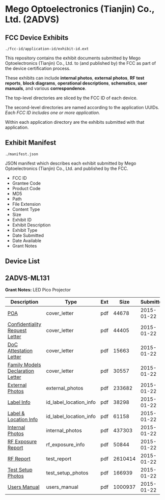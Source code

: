 # Mego Optoelectronics (Tianjin) Co., Ltd. (2ADVS)
## FCC Device Exhibits

```
./fcc-id/application-id/exhibit-id.ext
```

This repository contains the exhibit documents submitted by Mego Optoelectronics (Tianjin) Co., Ltd. to (and published by) the FCC as part of the device certification process.

These exhibits can include **internal photos**, **external photos**, **RF test reports**, **block diagrams**, **operational descriptions**, **schematics**, **user manuals**, and various **correspondence**.

The top-level directories are sliced by the FCC ID of each device.

The second-level directories are named according to the application UUIDs. *Each FCC ID includes one or more application.*

Within each application directory are the exhibits submitted with that application. 

## Exhibit Manifest

```
./manifest.json
```

JSON manifest which describes each exhibit submitted by Mego Optoelectronics (Tianjin) Co., Ltd. and published by the FCC.

- FCC ID
- Grantee Code
- Product Code
- MD5
- Path
- File Extension
- Content Type
- Size
- Exhibit ID
- Exhibit Description
- Exhibit Type
- Date Submitted
- Date Available
- Grant Notes

## Device List
## 2ADVS-ML131
**Grant Notes:** LED Pico Projector

| Description | Type | Ext | Size | Submitted | Available |
| ----------- | ---- | --- | ---- | --------- | --------- |
| [POA](2ADVS-ML131/7e011e87bd5bcae0f1aabba7d5a6a897/2511370.pdf) | cover_letter | pdf | 44678 | 2015-01-22 | 2015-01-22 |
| [Confidentiality Request Letter](2ADVS-ML131/7e011e87bd5bcae0f1aabba7d5a6a897/2511371.pdf) | cover_letter | pdf | 44405 | 2015-01-22 | 2015-01-22 |
| [DoC Attestation Letter](2ADVS-ML131/7e011e87bd5bcae0f1aabba7d5a6a897/2511372.pdf) | cover_letter | pdf | 15663 | 2015-01-22 | 2015-01-22 |
| [Family Models Declaration Letter](2ADVS-ML131/7e011e87bd5bcae0f1aabba7d5a6a897/2511373.pdf) | cover_letter | pdf | 30557 | 2015-01-22 | 2015-01-22 |
| [External Photos](2ADVS-ML131/7e011e87bd5bcae0f1aabba7d5a6a897/2511380.pdf) | external_photos | pdf | 233682 | 2015-01-22 | 2015-01-22 |
| [Label Info](2ADVS-ML131/7e011e87bd5bcae0f1aabba7d5a6a897/2511383.pdf) | id_label_location_info | pdf | 38298 | 2015-01-22 | 2015-01-22 |
| [Label & Location Info](2ADVS-ML131/7e011e87bd5bcae0f1aabba7d5a6a897/2511384.pdf) | id_label_location_info | pdf | 61158 | 2015-01-22 | 2015-01-22 |
| [Internal Photos](2ADVS-ML131/7e011e87bd5bcae0f1aabba7d5a6a897/2511381.pdf) | internal_photos | pdf | 437303 | 2015-01-22 | 2015-01-22 |
| [RF Exposure Report](2ADVS-ML131/7e011e87bd5bcae0f1aabba7d5a6a897/2511377.pdf) | rf_exposure_info | pdf | 50844 | 2015-01-22 | 2015-01-22 |
| [RF Report](2ADVS-ML131/7e011e87bd5bcae0f1aabba7d5a6a897/2511378.pdf) | test_report | pdf | 2610414 | 2015-01-22 | 2015-01-22 |
| [Test Setup Photos](2ADVS-ML131/7e011e87bd5bcae0f1aabba7d5a6a897/2511379.pdf) | test_setup_photos | pdf | 166939 | 2015-01-22 | 2015-01-22 |
| [Users Manual](2ADVS-ML131/7e011e87bd5bcae0f1aabba7d5a6a897/2511382.pdf) | users_manual | pdf | 1000937 | 2015-01-22 | 2015-01-22 |
